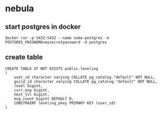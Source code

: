 # nebula



## start postgres in docker
``` 
docker run -p 5432:5432 --name some-postgres -e POSTGRES_PASSWORD=mysecretpassword -d postgres
```
## create table 
```
CREATE TABLE IF NOT EXISTS public.leveling
(
    user_id character varying COLLATE pg_catalog."default" NOT NULL,
    guild_id character varying COLLATE pg_catalog."default" NOT NULL,
    level bigint,
    curr_exp bigint,
    next_lvl bigint,
    msg_count bigint DEFAULT 0,
    CONSTRAINT leveling_pkey PRIMARY KEY (user_id)
)
```

